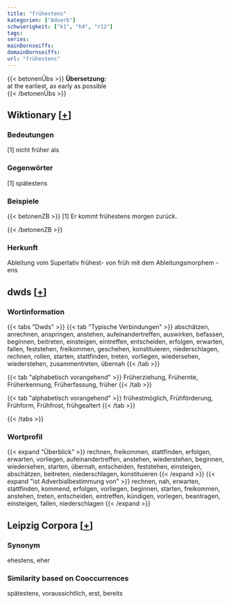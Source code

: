 ```yaml
---
title: "frühestens"
kategorien: ["Adverb"]
schwierigkeit: ["k1", "h4", "r12"]
tags:
series:
mainDornseiffs:
domainDornseiffs:
url: "frühestens"
---
```


{{< betonenÜbs >}}
**Übersetzung:**  
at the earliest, as early as possible  
{{< /betonenÜbs >}}

## Wiktionary [[+](https://de.wiktionary.org/wiki/frühestens)]

### Bedeutungen
[1] nicht früher als  

### Gegenwörter
[1] spätestens  

### Beispiele
{{< betonenZB >}}
[1] Er kommt frühestens morgen zurück.  

{{< /betonenZB >}}
### Herkunft
Ableitung vom Superlativ frühest- von früh mit dem Ableitungsmorphem -ens  



## dwds [[+](https://www.dwds.de/wb/frühestens)]

### Wortinformation
{{< tabs "Dwds" >}}
{{< tab "Typische Verbindungen" >}}
abschätzen, anrechnen, anspringen, anstehen, aufeinandertreffen, auswirken, befassen, beginnen, beitreten, einsteigen, eintreffen, entscheiden, erfolgen, erwarten, fallen, feststehen, freikommen, geschehen, konstituieren, niederschlagen, rechnen, rollen, starten, stattfinden, treten, vorliegen, wiedersehen, wiederstehen, zusammentreten, übernah
{{< /tab >}}

{{< tab "alphabetisch vorangehend" >}}
Früherziehung, Frühernte, Früherkennung, Früherfassung, früher
{{< /tab >}}

{{< tab "alphabetisch vorangehend" >}}
frühestmöglich, Frühförderung, Frühform, Frühfrost, frühgealtert
{{< /tab >}}

{{< /tabs >}}

### Wortprofil
{{< expand "Überblick" >}} rechnen, freikommen, stattfinden, erfolgen, erwarten, vorliegen, aufeinandertreffen, anstehen, wiederstehen, beginnen, wiedersehen, starten, übernah, entscheiden, feststehen, einsteigen, abschätzen, beitreten, niederschlagen, konstituieren {{< /expand >}}
{{< expand "ist Adverbialbestimmung von" >}} rechnen, nah, erwarten, stattfinden, kommend, erfolgen, vorliegen, beginnen, starten, freikommen, anstehen, treten, entscheiden, eintreffen, kündigen, vorlegen, beantragen, einsteigen, fallen, niederschlagen {{< /expand >}}

## Leipzig Corpora [[+](https://corpora.uni-leipzig.de/en/res?word=frühestens&corpusId=deu_newscrawl-public_2018)]


### Synonym
ehestens, eher


### Similarity based on Cooccurrences
spätestens, voraussichtlich, erst, bereits

